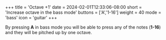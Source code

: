 +++
title = 'Octave +1'
date = 2024-02-01T12:33:06-08:00
short = 'Increase octave in the bass mode'
buttons = ['A','1-16']
weight = 40
mode = 'bass'
icon = 'guitar'
+++

By pressing **A** in bass mode you will be able to press any of the notes (**1-16**) and they will be pitched up by one octave.